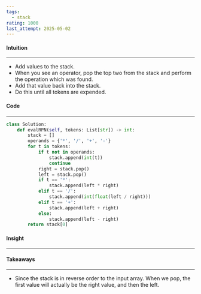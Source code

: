 ```yaml
---
tags:
  - stack
rating: 1000
last_attempt: 2025-05-02
---
```


#### Intuition
---
- Add values to the stack.
- When you see an operator, pop the top two from the stack and perform the operation which was found.
- Add that value back into the stack.
- Do this until all tokens are expended.

#### Code
---

```python
class Solution:
	def evalRPN(self, tokens: List[str]) -> int:
		stack = []
		operands = {'*', '/', '+', '-'}
		for t in tokens:
			if t not in operands:
				stack.append(int(t))
				continue
			right = stack.pop()
			left = stack.pop()
			if t == '*':
				stack.append(left * right)
			elif t == '/':
				stack.append(int(float(left / right)))
			elif t == '+':
				stack.append(left + right)
			else:
				stack.append(left - right)
		return stack[0]
```

#### Insight
---


#### Takeaways
---
- Since the stack is in reverse order to the input array. When we pop, the first value will actually be the right value, and then the left.